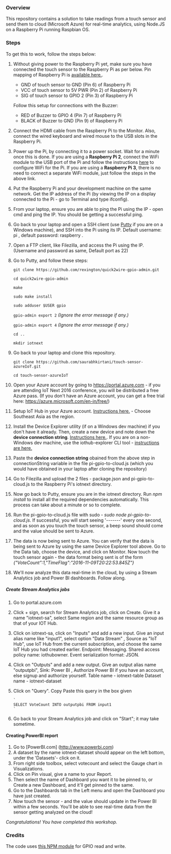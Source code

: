 ### Overview
This repository contains a solution to take readings from a touch sensor and send them to cloud (Microsoft Azure) for real-time analytics, using Node.JS on a Raspberry Pi running Raspbian OS.

### Steps
To get this to work, follow the steps below:

1.  Without giving power to the Raspberry Pi yet, make sure you have connected the touch sensor to the Raspberry Pi as per below. Pin mapping of Raspberry Pi  is [available here.](https://developer.microsoft.com/en-us/windows/iot/docs/pinmappingsrpi).

    -   GND of touch sensor to GND (Pin 6) of Raspberry Pi
    -   VCC of touch sensor to 5V PWR (Pin 2) of Raspberry Pi
    -   SIG of touch sensor to GPIO 2 (Pin 3) of Raspberry Pi

    Follow this setup for connections with the Buzzer:

    -   RED of Buzzer to GPIO 4 (Pin 7) of Raspberry Pi
    -   BLACK of Buzzer to GND (Pin 9) of Raspberry Pi

2.  Connect the HDMI cable from the Raspberry Pi to the Monitor. Also, connect the wired keyboard and wired mouse to the USB slots in the Raspberry Pi.

3.  Power up the Pi, by connecting it to a power socket. Wait for a minute once this is done. If you are using a **Raspberry Pi 2**, connect the WiFi module to the USB port of the Pi and follow the instructions [here](https://www.hackster.io/achindra/setting-wireless-on-raspberry-pi-f3e78d) to configure WiFi for the Pi. If you are using a **Raspberry Pi 3**, there is no need to connect a separate WiFi module, just follow the steps in the above link. 

4.  Put the Raspberry Pi and your development machine on the same network. Get the IP address of the Pi (by viewing the IP on a display connected to the Pi - go to Terminal and type ifconfig).

5.  From your laptop, ensure you are able to ping the Pi using the IP - open cmd and ping the IP. You should be getting a successful ping.
  
6.  Go back to your laptop and open a SSH client (use [Putty](http://www.chiark.greenend.org.uk/~sgtatham/putty/download.html) if you are on a Windows machine), and SSH into the Pi using its IP. Default username: pi , default password: raspberry .

7.  Open a FTP client, like Filezilla, and access the Pi using the IP. (Username and password as same, Default port as 22)

8.  Go to Putty, and follow these steps:

    ```
    git clone https://github.com/rexington/quick2wire-gpio-admin.git

    cd quick2wire-gpio-admin

    make

    sudo make install

    sudo adduser $USER gpio
    ```

    `gpio-admin export 2`
    *(Ignore the error message if any.)*
 
     `gpio-admin export 4`
    *(Ignore the error message if any.)*

     `cd .. `

     `mkdir iotnext`


9.  Go back to your laptop and clone this repository.
    
    `git clone https://github.com/saurabhkirtani/touch-sensor-azureIoT.git`

    `cd touch-sensor-azureIoT `
    

10.  Open your Azure account by going to https://portal.azure.com - if you are attending IoT Next 2016 conference, you will be distributed a free Azure pass. (If you don't have an Azure account, you can get a free trial here: https://azure.microsoft.com/en-in/free/)

11.  Setup IoT Hub in your Azure account. [Instructions here.](https://docs.microsoft.com/en-us/azure/iot-hub/iot-hub-node-node-getstarted#create-an-iot-hub) - Choose Southeast Asia as the region.

12.  Install the Device Explorer utility (if on a Windows dev machine) if you don't have it already. Then, create a new device and note down the **device connection string**. [Instructions here.](https://github.com/Azure/azure-iot-sdk-csharp/tree/master/tools/DeviceExplorer). If you are on a non-Windows dev machine, use the iothub-explorer CLI tool - [instructions are here.](https://github.com/Azure/iothub-explorer)

13.  Paste the **device connection string** obained from the above step in connectionString variable in the file pi-gpio-to-cloud.js (which you would have obtained in your laptop after cloning the repository)

14.  Go to Filezilla and upload the 2 files - package.json and pi-gpio-to-cloud.js to the Raspberry Pi's iotnext directory.

15.  Now go back to Putty, ensure you are in the iotnext directory.  Run *npm install* to install all the required dependencies automatically. This process can take about a minute or so to complete.

16.  Run the pi-gpio-to-cloud.js file with sudo - *sudo node pi-gpio-to-cloud.js*. If successful, you will start seeing '-------' every one second, and as soon as you touch the touch sensor, a beep sound should come and the value should be sent to Azure.

17.  The data is now being sent to Azure. You can verify that the data is being sent to Azure by using the same Device Explorer tool above. Go to the Data tab, choose the device, and click on Monitor. Now touch the touch sensor again - the data format being sent is of the form *{"VoteCount":1,"TimeFlag":"2016-11-09T20:22:53.845Z"}*

18.  We'll now analyze this data real-time in the cloud, by using a Stream Analytics job and Power BI dashboards. Follow along.

##### Create Stream Analytics jobs
1. Go to portal.azure.com
2. Click + sign, search for Stream Analytics job, click on Create. Give it a name "iotnext-sa", select Same region and the same resource group as that of your IOT Hub.
3. Click on iotnext-sa, click on "Inputs" and add a new input. Give an input alias name like "input1", select option "Data Stream" , Source as "IoT Hub", use IoT Hub from the current subscription, and choose the same IoT Hub you had created earlier. Endpoint: Messaging. Shared access policy name: iothubowner. Event serialization format: JSON.

4. Click on "Outputs" and add a new output. Give an output alias name "outputpbi", Sink: Power BI , Authorize Power BI if you have an account, else signup and authorize yourself. 
        Table name - iotnext-table
        Dataset name - iotnext-dataset
5. Click on "Query". Copy Paste this query in the box given

       `
       SELECT VoteCount INTO outputpbi FROM input1 
       `
        
6. Go back to your Stream Analytics job and click on "Start"; it may take sometime.
                     
#### Creating PowerBI report

1. Go to [PowerBI.com] (http://www.powerbi.com)
2. A dataset by the name iotnext-dataset should appear on the left bottom, under the 'Datasets'- click on it.
3. From right side toolbox, select votecount and select the Gauge chart in Visualizations.
4. Click on Pin visual, give a name to your Report.
5. Then select the name of Dashboard you want it to be pinned to, or Create a new Dashboard, and it'll get pinned to the same.
6. Go to the Dashboards tab in the Left menu and open the Dashboard you have just created.
7. Now touch the sensor - and the value should update in the Power BI within a few seconds. You'll be able to see real-time data from the sensor getting analyzed on the cloud!

*Congratulations! You have completed this workshop.*       

### Credits
The code uses [this NPM module](https://github.com/rakeshpai/pi-gpio) for GPIO read and write.
